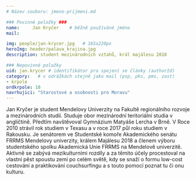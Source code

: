 ```yaml
---
# Název souboru: jmeno-prijmeni.md

### Povinné položky ###
name:     Jan Kryčer  	# běžně používáné jméno
mail:

img: people/jan-krycer.jpg   # 165x220px
heroImg: header/palava_krajina.jpg
description: student mezinárodních vztahů, král majálesu 2018

### Nepovinné položky
uid: jan.krycer # identifikátor pro spojení se články (authorId)
category: 	# v odrážkách stejně jako mail (psp, pks, pms, zast)
- krpole
ordkrpole: 10
navrhujici: "Starostové a osobnosti pro Moravu"
---
```


Jan Kryčer je student Mendelovy Univerzity na Fakultě regionálního rozvoje a mezinárodních studií.
Studuje obor mezinárodní teritoriální studia v angličtině. Předtím navštěvoval Gymnázium Matyáše Lercha v Brně.
V Roce 2010 strávil rok studiem v Texasu a v roce 2017 půl roku studiem v Rakousku.
Je senátorem ve Studentské komoře Akademického senátu FRRMS Mendelovy univerzity, králem Majálesu 2018 a členem výboru studentského spolku Akademická Unie FRRMS na Mendelově univerzitě.
Aktivně se zabývá mezikulturními rozdíly a za těmito účely procestoval na vlastní pěst spoustu zemí po celém světě, kdy se snaží o formu low-cost cestování a praktikování couchsurfingu a s touto pomocí poznat tu či onu kulturu.
